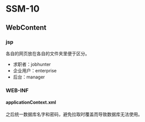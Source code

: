 # SSM-10



## WebContent

### jsp

各自的网页放在各自的文件夹里便于区分。

- 求职者：jobhunter
- 企业用户：enterprise
- 后台：manager



### WEB-INF

#### applicationContext.xml

之后统一数据库名字和密码，避免拉取时覆盖而导致数据库无法使用。



